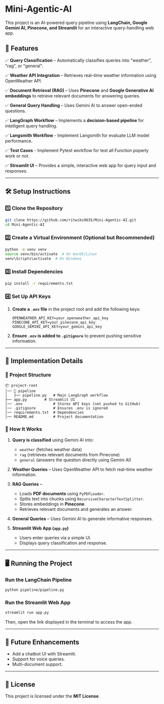 # **Mini-Agentic-AI**

This project is an AI-powered query pipeline using **LangChain, Google Gemini AI, Pinecone, and Streamlit** for an interactive query-handling web app.  

## **🚀 Features**  

✅ **Query Classification** – Automatically classifies queries into "weather", "rag", or "general".  

✅ **Weather API Integration** – Retrieves real-time weather information using OpenWeather API.  

✅ **Document Retrieval (RAG)** – Uses **Pinecone** and **Google Generative AI embeddings** to retrieve relevant documents for answering queries.  

✅ **General Query Handling** – Uses Gemini AI to answer open-ended questions.  

✅ **LangGraph Workflow** – Implements a **decision-based pipeline** for intelligent query handling.  

✅ **Langsmith Workflow** - Implement Langsmith for evaluate LLM model performance.   

✅ **Test Cases** - Implement Pytest workflow for test all Function poperly work or not.   

✅ **Streamlit UI** – Provides a simple, interactive web app for query input and responses.  

---

## **🛠️ Setup Instructions**  

### **1️⃣ Clone the Repository**  

```bash
git clone https://github.com/ritwiks9635/Mini-Agentic-AI.git
cd Mini-Agentic-AI
```

### **2️⃣ Create a Virtual Environment (Optional but Recommended)**  

```bash
python -m venv venv
source venv/bin/activate  # On macOS/Linux
venv\Scripts\activate  # On Windows
```

### **3️⃣ Install Dependencies**  

```bash
pip install -r requirements.txt
```

### **4️⃣ Set Up API Keys**  

1. **Create a `.env` file** in the project root and add the following keys:  

   ```env
   OPENWEATHER_API_KEY=your_openweather_api_key
   PINECONE_API_KEY=your_pinecone_api_key
   GOOGLE_GEMINI_API_KEY=your_gemini_api_key
   ```

2. **Ensure `.env` is added to `.gitignore`** to prevent pushing sensitive information.  

---

## **🔧 Implementation Details**  

### **📂 Project Structure**  

```
📦 project-root
│── 📂 pipeline
│   ├── pipeline.py   # Main LangGraph workflow
├── app.py        # Streamlit UI
│── .env              # Stores API keys (not pushed to GitHub)
│── .gitignore        # Ensures .env is ignored
│── requirements.txt  # Dependencies
│── README.md         # Project documentation
```

### **🧩 How It Works**  

1. **Query is classified** using Gemini AI into:
   - `weather` (fetches weather data)
   - `rag` (retrieves relevant documents from Pinecone)
   - `general` (answers the question directly using Gemini AI)  

2. **Weather Queries** – Uses OpenWeather API to fetch real-time weather information.  

3. **RAG Queries** –  
   - Loads **PDF documents** using `PyPDFLoader`.  
   - Splits text into chunks using `RecursiveCharacterTextSplitter`.  
   - Stores embeddings in **Pinecone**.  
   - Retrieves relevant documents and generates an answer.  

4. **General Queries** – Uses Gemini AI to generate informative responses.  

5. **Streamlit Web App (`app.py`)**  
   - Users enter queries via a simple UI.  
   - Displays query classification and response.  

---

## **🖥️ Running the Project**  

### **Run the LangChain Pipeline**  

```bash
python pipeline/pipeline.py
```

### **Run the Streamlit Web App**  

```bash
streamlit run app.py
```

Then, open the link displayed in the terminal to access the app.  

---

## **📌 Future Enhancements**  
- Add a chatbot UI with Streamlit.  
- Support for voice queries.  
- Multi-document support.  

---

## **📜 License**  

This project is licensed under the **MIT License**.  
